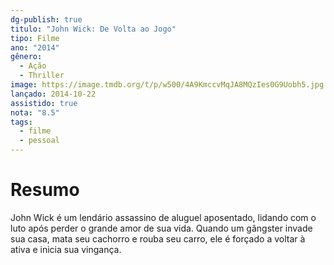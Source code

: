 ```yaml
---
dg-publish: true
titulo: "John Wick: De Volta ao Jogo"
tipo: Filme
ano: "2014"
gênero:
  - Ação
  - Thriller
image: https://image.tmdb.org/t/p/w500/4A9KmccvMqJA8MQzIes0G9Uobh5.jpg
lançado: 2014-10-22
assistido: true
nota: "8.5"
tags:
  - filme
  - pessoal
---
```

# Resumo
John Wick é um lendário assassino de aluguel aposentado, lidando com o luto após perder o grande amor de sua vida. Quando um gângster invade sua casa, mata seu cachorro e rouba seu carro, ele é forçado a voltar à ativa e inicia sua vingança.
